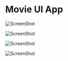 <h1>Movie UI App</h1>

![ScreenShot](https://github.com/Ebrahim1133/Movie-UI-App-Using-Flutter/blob/master/Screenshot_20220506-064003.jpg)

![ScreenShot](https://github.com/Ebrahim1133/Movie-UI-App-Using-Flutter/blob/master/Screenshot_20220506-064017.jpg)

![ScreenShot](https://github.com/Ebrahim1133/Movie-UI-App-Using-Flutter/blob/master/Screenshot_20220506-064028.jpg)

![ScreenShot](https://github.com/Ebrahim1133/Movie-UI-App-Using-Flutter/blob/master/Screenshot_20220506-064039.jpg)
